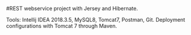 #REST webservice project with Jersey and Hibernate.

Tools: Intellij IDEA 2018.3.5, MySQL8, Tomcat7, Postman, Git.
Deployment configurations with Tomcat 7 through Maven.
